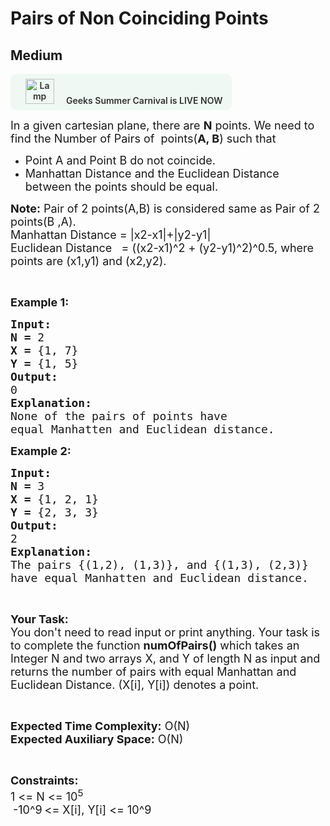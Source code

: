 # Pairs of Non Coinciding Points
## Medium 
<div class="problem-statement">
                <p><a onclick="gtagHelperFunction('clickopen','salesevent_gsc_problemspage_promobanner')" href="https://practice.geeksforgeeks.org/summer-carnival-2022?utm_source=practiceproblems&amp;utm_medium=problemspromobanner&amp;utm_campaign=gsc22" target="_blank"></a></p><div style="margin: 14px 0px !important;" class="row"><a onclick="gtagHelperFunction('clickopen','salesevent_gsc_problemspage_promobanner')" href="https://practice.geeksforgeeks.org/summer-carnival-2022?utm_source=practiceproblems&amp;utm_medium=problemspromobanner&amp;utm_campaign=gsc22" target="_blank">             <div class="col-md-12" style="cursor:pointer;background: #EFF8F3 0% 0% no-repeat padding-box; display: flex; align-items: center; position:                 relative; padding: 1.5%; border-radius: 10px; display: inline-block; text-align: center; font-weight: 600; color: #333"> <img src="https://media.geeksforgeeks.org/img-practice/gcs2022thumbnail-1649059370.png" alt="Lamp" width="46" height="40" style="background: transparent 0% 0% no-repeat padding-box;opacity: 1; margin: 0 16px;" class="img-responsive"> Geeks Summer Carnival is LIVE NOW &nbsp; <i class="fa fa-external-link" aria-hidden="true"></i> </div></a></div><p><span style="font-size:18px">In a given cartesian plane, there are <strong>N</strong> points. We need to find the Number of Pairs of &nbsp;points(<strong>A, B</strong>) such that</span></p>

<ul>
	<li><span style="font-size:18px">Point A and Point B do not coincide.</span></li>
	<li><span style="font-size:18px">Manhattan Distance&nbsp;and the Euclidean Distance between the points should be equal.</span></li>
</ul>

<p><span style="font-size:18px"><strong>Note:</strong> Pair of 2 points(A,B) is considered same as Pair of 2 points(B ,A).<br>
Manhattan Distance = |x2-x1|+|y2-y1|</span><br>
<span style="font-size:18px">Euclidean Distance &nbsp; = ((x2-x1)^2 + (y2-y1)^2)^0.5, where points are (x1,y1) and (x2,y2).</span></p>

<p>&nbsp;</p>

<p><span style="font-size:18px"><strong>Example 1:</strong></span></p>

<pre><span style="font-size:18px"><strong>Input:</strong></span>
<span style="font-size:18px"><strong>N = </strong></span><span style="font-size:18px">2</span>
<span style="font-size:18px"><strong>X = </strong>{1, 7}</span>
<span style="font-size:18px"><strong>Y = </strong>{1, 5}</span>
<span style="font-size:18px"><strong>Output:</strong></span>
<span style="font-size:18px">0</span>
<span style="font-size:18px"><strong>Explanation:</strong></span>
<span style="font-size:18px">None of the pairs of points have
equal Manhatten and Euclidean distance.</span></pre>

<p><span style="font-size:18px"><strong>Example 2:</strong></span></p>

<pre><span style="font-size:18px"><strong>Input:</strong></span>
<span style="font-size:18px"><strong>N = </strong></span><span style="font-size:18px">3</span>
<span style="font-size:18px"><strong>X = </strong>{1, 2, 1}</span>
<span style="font-size:18px"><strong>Y = </strong>{2, 3, 3}</span>
<span style="font-size:18px"><strong>Output:</strong></span>
<span style="font-size:18px">2</span>
<span style="font-size:18px"><strong>Explanation:</strong></span>
<span style="font-size:18px">The pairs {(1,2), (1,3)}, and {(1,3), (2,3)}
have equal Manhatten and Euclidean distance.</span></pre>

<p>&nbsp;</p>

<p><span style="font-size:18px"><strong>Your Task:</strong><br>
You don't need to read input or print anything. Your task is to complete the function <strong>numOfPairs()</strong> which takes an Integer N and two arrays X, and Y of length N as input and returns the number of pairs with equal Manhattan and Euclidean Distance. (X[i], Y[i]) denotes a point.</span></p>

<p>&nbsp;</p>

<p><span style="font-size:18px"><strong>Expected Time Complexity:</strong> O(N)<br>
<strong>Expected Auxiliary Space:</strong> O(N)</span></p>

<p>&nbsp;</p>

<p><span style="font-size:18px"><strong>Constraints:</strong></span><br>
<span style="font-size:18px">1 &lt;= N &lt;= 10<sup>5</sup></span><br>
&nbsp;<span style="font-size:18px">-10^9</span> <span style="font-size:18px">&lt;= X[i], Y[i] &lt;= 10^9</span></p>
 <p></p>
            </div>
